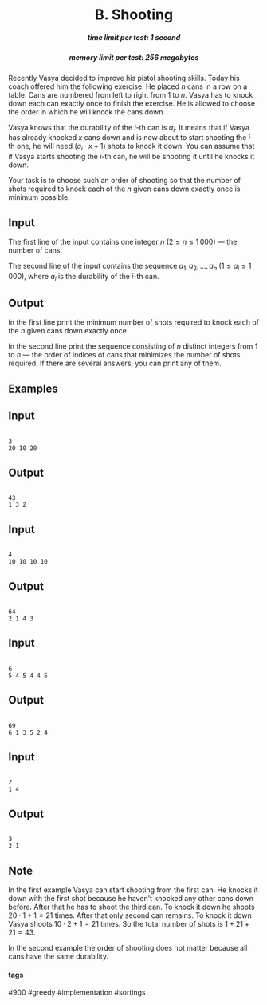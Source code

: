 <h1 style='text-align: center;'> B. Shooting</h1>

<h5 style='text-align: center;'>time limit per test: 1 second</h5>
<h5 style='text-align: center;'>memory limit per test: 256 megabytes</h5>

Recently Vasya decided to improve his pistol shooting skills. Today his coach offered him the following exercise. He placed $n$ cans in a row on a table. Cans are numbered from left to right from $1$ to $n$. Vasya has to knock down each can exactly once to finish the exercise. He is allowed to choose the order in which he will knock the cans down.

Vasya knows that the durability of the $i$-th can is $a_i$. It means that if Vasya has already knocked $x$ cans down and is now about to start shooting the $i$-th one, he will need $(a_i \cdot x + 1)$ shots to knock it down. You can assume that if Vasya starts shooting the $i$-th can, he will be shooting it until he knocks it down.

Your task is to choose such an order of shooting so that the number of shots required to knock each of the $n$ given cans down exactly once is minimum possible.

## Input

The first line of the input contains one integer $n$ $(2 \le n \le 1\,000)$ — the number of cans.

The second line of the input contains the sequence $a_1, a_2, \dots, a_n$ $(1 \le a_i \le 1\,000)$, where $a_i$ is the durability of the $i$-th can.

## Output

In the first line print the minimum number of shots required to knock each of the $n$ given cans down exactly once.

In the second line print the sequence consisting of $n$ distinct integers from $1$ to $n$ — the order of indices of cans that minimizes the number of shots required. If there are several answers, you can print any of them.

## Examples

## Input


```

3
20 10 20

```
## Output


```

43
1 3 2 

```
## Input


```

4
10 10 10 10

```
## Output


```

64
2 1 4 3 

```
## Input


```

6
5 4 5 4 4 5

```
## Output


```

69
6 1 3 5 2 4 

```
## Input


```

2
1 4

```
## Output


```

3
2 1 

```
## Note

In the first example Vasya can start shooting from the first can. He knocks it down with the first shot because he haven't knocked any other cans down before. After that he has to shoot the third can. To knock it down he shoots $20 \cdot 1 + 1 = 21$ times. After that only second can remains. To knock it down Vasya shoots $10 \cdot 2 + 1 = 21$ times. So the total number of shots is $1 + 21 + 21 = 43$.

In the second example the order of shooting does not matter because all cans have the same durability.



#### tags 

#900 #greedy #implementation #sortings 